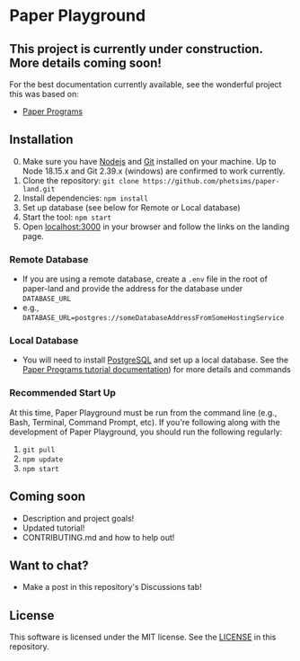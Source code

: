 # Paper Playground

## This project is currently under construction. More details coming soon!

For the best documentation currently available, see the wonderful project this was based on:
- [Paper Programs](https://paperprograms.org)

## Installation
0. Make sure you have [Nodejs](https://nodejs.org/en/) and [Git](https://git-scm.com/) installed on your machine. Up to Node 18.15.x and Git 2.39.x (windows) are confirmed to work currently.
1. Clone the repository: `git clone https://github.com/phetsims/paper-land.git`
2. Install dependencies: `npm install`
3. Set up database (see below for Remote or Local database)
4. Start the tool: `npm start`
5. Open [localhost:3000](localhost:3000) in your browser and follow the links on the landing page.

### Remote Database
-  If you are using a remote database, create a `.env` file in the root of paper-land and provide the address for the database under `DATABASE_URL`
- e.g., `DATABASE_URL=postgres://someDatabaseAddressFromSomeHostingService`

### Local Database
-  You will need to install [PostgreSQL](https://www.postgresql.org/download/) and set up a local database. See the [Paper Programs tutorial documentation](https://github.com/janpaul123/paperprograms/blob/master/docs/tutorial.md#optional-setting-up-the-server-locally)) for more details and commands

### Recommended Start Up
At this time, Paper Playground must be run from the command line (e.g., Bash, Terminal, Command Prompt, etc). If you're following along with the development of Paper Playground, you should run the following regularly:
1. `git pull`
2. `npm update`
3. `npm start`

## Coming soon
- Description and project goals!
- Updated tutorial!
- CONTRIBUTING.md and how to help out!

## Want to chat?
- Make a post in this repository's Discussions tab!

## License
This software is licensed under the MIT license. See the [LICENSE](https://github.com/phetsims/paper-land/blob/master/LICENSE) in this repository.
